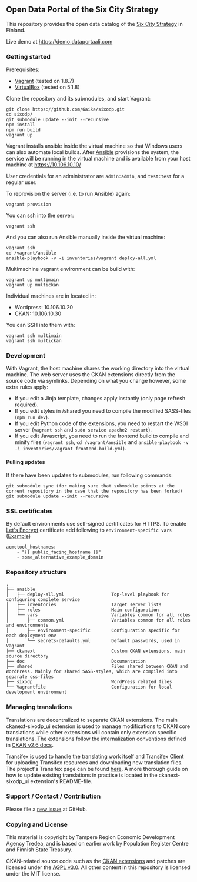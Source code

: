 ## Open Data Portal of the Six City Strategy

This repository provides the open data catalog of the [Six City Strategy](http://6aika.fi/in-english/) in Finland.

Live demo at https://demo.dataportaali.com

### Getting started

Prerequisites:

- [Vagrant](https://www.vagrantup.com/) (tested on 1.8.7)
- [VirtualBox](https://www.virtualbox.org/) (tested on 5.1.8)

Clone the repository and its submodules, and start Vagrant:

    git clone https://github.com/6aika/sixodp.git
    cd sixodp/
    git submodule update --init --recursive
    npm install
    npm run build
    vagrant up

Vagrant installs ansible inside the virtual machine so that Windows users can also automate local builds. 
After [Ansible](http://www.ansible.com/) provisions the system, the service will be running in the virtual machine and is available from your host machine at https://10.106.10.10/

User credentials for an administrator are `admin:admin`, and `test:test` for a regular user.

To reprovision the server (i.e. to run Ansible) again:

    vagrant provision

You can ssh into the server:

    vagrant ssh

And you can also run Ansible manually inside the virtual machine:

    vagrant ssh
    cd /vagrant/ansible
    ansible-playbook -v -i inventories/vagrant deploy-all.yml
    
Multimachine vagrant environment can be build with:
    
    vagrant up multimain
    vagrant up multickan
    
Individual machines are in located in:
   
* Wordpress: 10.106.10.20
* CKAN: 10.106.10.30

You can SSH into them with:
    
    vagrant ssh multimain
    vagrant ssh multickan  

### Development

With Vagrant, the host machine shares the working directory into the virtual machine. The web server uses the CKAN extensions directly from the source code via symlinks. Depending on what you change however, some extra rules apply:

- If you edit a Jinja template, changes apply instantly (only page refresh required).
- If you edit styles in /shared you need to compile the modified SASS-files (`npm run dev`).
- If you edit Python code of the extensions, you need to restart the WSGI server (`vagrant ssh` and `sudo service apache2 restart`).
- If you edit Javascript, you need to run the frontend build to compile and minify files (`vagrant ssh`, `cd /vagrant/ansible` and `ansible-playbook -v -i inventories/vagrant frontend-build.yml`).

#### Pulling updates

If there have been updates to submodules, run following commands:

    git submodule sync (for making sure that submodule points at the corrent repository in the case that the repository has been forked)
    git submodule update --init --recursive

### SSL certificates

By default environments use self-signed certificates for HTTPS. To enable [Let's Encrypt](https://letsencrypt.org/) certificate add following to `environment-specific vars` ([Example](https://github.com/6aika/sixodp/blob/master/ansible/vars/environment-specific/generic-qa.yml#L35))

    acmetool_hostnames:
        - "{{ public_facing_hostname }}"
        - some_alternative_example_domain

### Repository structure

    .
    ├── ansible
    │   ├── deploy-all.yml                  Top-level playbook for configuring complete service
    │   ├── inventories                     Target server lists
    │   ├── roles                           Main configuration
    │   └── vars                            Variables common for all roles
    │       ├── common.yml                  Variables common for all roles and environments
    │       ├── environment-specific        Configuration specific for each deployment env
    │       └── secrets-defaults.yml        Default passwords, used in Vagrant
    ├── ckanext                             Custom CKAN extensions, main source directory
    ├── doc                                 Documentation
    ├── shared                              Files shared between CKAN and WordPress. Mainly for shared SASS-styles, which are compiled into separate css-files
    ├── sixodp                              WordPress related files
    └── Vagrantfile                         Configuration for local development environment

### Managing translations

Translations are decentralized to separate CKAN extensions. The main ckanext-sixodp_ui extension is used to manage modifications to CKAN core translations while other extensions
will contain only extension specific translations. 
The extensions follow the internalization conventions defined in [CKAN v2.6 docs](http://docs.ckan.org/en/ckan-2.6.0/extensions/translating-extensions.html).

Transifex is used to handle the translating work itself and Transifex Client for uploading Transifex resources and downloading new translation files. 
The project's Transifex page can be found [here](https://www.transifex.com/6aika-dataportal). 
A more thorough guide on how to update existing translations in practise is located in the ckanext-sixodp_ui extension's README-file.

### Support / Contact / Contribution

Please file a [new issue](https://github.com/6aika/sixodp/issues) at GitHub.

### Copying and License

This material is copyright by Tampere Region Economic Development Agency Tredea, and is based on earlier work by Population Register Centre and Finnish State Treasury.

CKAN-related source code such as the [CKAN extensions](/ckanext) and patches are licensed under the [AGPL v3.0](http://www.fsf.org/licensing/licenses/agpl-3.0.html). All other content in this repository is licensed under the MIT license.
